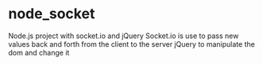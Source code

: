 # node_socket
Node.js project with socket.io and jQuery
Socket.io is use to pass new values back and forth from the client to the server
jQuery to manipulate the dom and change it

